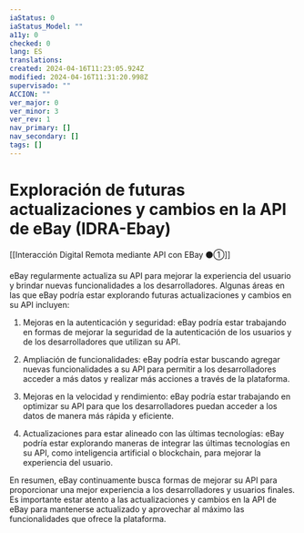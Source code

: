 ```yaml
---
iaStatus: 0
iaStatus_Model: ""
a11y: 0
checked: 0
lang: ES
translations: 
created: 2024-04-16T11:23:05.924Z
modified: 2024-04-16T11:31:20.998Z
supervisado: ""
ACCION: ""
ver_major: 0
ver_minor: 3
ver_rev: 1
nav_primary: []
nav_secondary: []
tags: []
---
```

# Exploración de futuras actualizaciones y cambios en la API de eBay (IDRA-Ebay)

[[Interacción Digital Remota mediante API con EBay ⚫①]]

eBay regularmente actualiza su API para mejorar la experiencia del usuario y brindar nuevas funcionalidades a los desarrolladores. Algunas áreas en las que eBay podría estar explorando futuras actualizaciones y cambios en su API incluyen:

1. Mejoras en la autenticación y seguridad: eBay podría estar trabajando en formas de mejorar la seguridad de la autenticación de los usuarios y de los desarrolladores que utilizan su API.

2. Ampliación de funcionalidades: eBay podría estar buscando agregar nuevas funcionalidades a su API para permitir a los desarrolladores acceder a más datos y realizar más acciones a través de la plataforma.

3. Mejoras en la velocidad y rendimiento: eBay podría estar trabajando en optimizar su API para que los desarrolladores puedan acceder a los datos de manera más rápida y eficiente.

4. Actualizaciones para estar alineado con las últimas tecnologías: eBay podría estar explorando maneras de integrar las últimas tecnologías en su API, como inteligencia artificial o blockchain, para mejorar la experiencia del usuario.

En resumen, eBay continuamente busca formas de mejorar su API para proporcionar una mejor experiencia a los desarrolladores y usuarios finales. Es importante estar atento a las actualizaciones y cambios en la API de eBay para mantenerse actualizado y aprovechar al máximo las funcionalidades que ofrece la plataforma.
